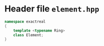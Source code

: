 # Header file `element.hpp`

``` cpp
namespace exactreal
{
    template <typename Ring>
    class Element;
}
```
